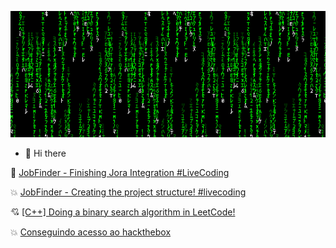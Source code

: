 <p align="center"><img src="/assets/matrixcode.gif" /></p>

- 👋 Hi there

<!-- YOUTUBE:START -->
 💯 [JobFinder - Finishing Jora Integration #LiveCoding](https://www.youtube.com/watch?v=6u86J3-AAhY) 

 💥 [JobFinder - Creating the project structure! #livecoding](https://www.youtube.com/watch?v=Eo_32t8ORBg) 

 💘 [[C++] Doing a binary search algorithm in LeetCode!](https://www.youtube.com/watch?v=BimGRxT6U_4) 

 💥 [Conseguindo acesso ao hackthebox](https://www.youtube.com/watch?v=MCqIKDEmogM) 
<!-- YOUTUBE:END -->
